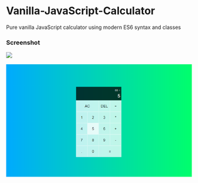 # Vanilla-JavaScript-Calculator

Pure vanilla JavaScript calculator using modern ES6 syntax and classes

### Screenshot

![](./images/Screenshot2.png)

![](./images/Screenshot1.png)
 
